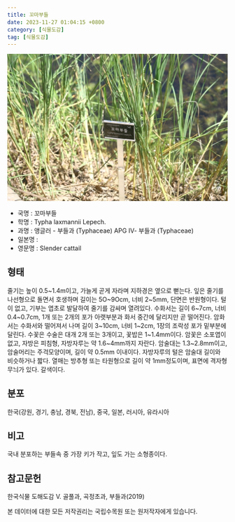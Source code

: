 ```yaml
---
title: 꼬마부들
date: 2023-11-27 01:04:15 +0800
category: [식물도감]
tag: [식물도감]
---
```




![꼬마부들](/assets/img/fileUpload/plants/basic/Typhaceae/Typha/30067/1_th2.JPG)
- 국명 : 꼬마부들
- 학명 : Typha laxmannii Lepech.
- 과명 : 앵글러 - 부들과 (Typhaceae) APG Ⅳ- 부들과 (Typhaceae)
- 일본명 : 
- 영문명 : Slender cattail


## 형태
줄기는 높이 0.5~1.4m이고, 가늘게 곧게 자라며 지하경은 옆으로 뻗는다. 잎은 줄기를 나선형으로 돌면서 호생하며 길이는 5O~9Ocm, 너비 2~5mm, 단면은 반원형이다. 털이 없고, 기부는 엽초로 발달하여 줄기를 감싸며 열려있다. 수화서는 길이 6~7cm, 너비 0.4~0.7cm, 1개 또는 2개의 포가 아랫부분과 화서 중간에 달리지만 곧 떨어진다. 암화서는 수화서와 떨어져서 나며 길이 3~10cm, 너비 1~2cm, 1장의 조락성 포가 밑부분에 달린다. 수꽃은 수술은 대개 2개 또는 3개이고, 꽃밥은 1~1.4mm이다. 암꽃은 소포엽이 없고, 자방은 피침형, 자방자루는 약 1.6~4mm까지 자란다. 암술대는 1.3~2.8mm이고, 암술머리는 주걱모양이며, 길이 약 0.5mm 이내이다. 자방자루의 털은 암술대 길이와 비슷하거나 짧다. 열매는 방추형 또는 타원형으로 길이 약 1mm정도이며, 표면에 격자형 무늬가 있다. 갈색이다.
## 분포
한국(강원, 경기, 충남, 경북, 전남), 중국, 일본, 러시아, 유라시아
## 비고
국내 분포하는 부들속 중 가장 키가 작고, 잎도 가는 소형종이다.
## 참고문헌
한국식물 도해도감 Ⅴ. 골풀과, 곡정초과, 부들과(2019)






본 데이터에 대한 모든 저작권리는 국립수목원 또는 원저작자에게 있습니다.
